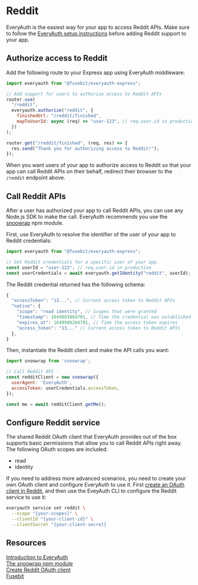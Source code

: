 # Reddit

EveryAuth is the easiest way for your app to access Reddit APIs. Make sure to follow the [EveryAuth setup instructions](../README.md) before adding Reddit support to your app.

## Authorize access to Reddit

Add the following route to your Express app using EveryAuth middleware:

```javascript
import everyauth from "@fusebit/everyauth-express";

// Add support for users to authorize access to Reddit APIs
router.use(
  "/reddit",
  everyauth.authorize("reddit", {
    finishedUrl: "/reddit/finished",
    mapToUserId: async (req) => "user-123", // req.user.id in production
  })
);

router.get("/reddit/finished", (req, res) => {
  res.send("Thank you for authorizing access to Reddit!");
});
```

When you want users of your app to authorize access to Reddit so that your app can call Reddit APIs on their behalf, redirect their browser to the `/reddit` endpoint above.

## Call Reddit APIs

After a user has authorized your app to call Reddit APIs, you can use any Node.js SDK to make the call. EveryAuth recommends you use the [snoowrap](https://www.npmjs.com/package/snoowrap) npm module.

First, use EveryAuth to resolve the identifier of the user of your app to Reddit credentials:

```javascript
import everyauth from "@fusebit/everyauth-express";

// Get Reddit credentials for a specific user of your app
const userId = "user-123"; // req.user.id in production
const userCredentials = await everyauth.getIdentity("reddit", userId);
```

The Reddit credential returned has the following schema:

```javascript
{
  "accessToken": "13...", // Current access token to Reddit APIs
  "native": {
    "scope": "read identity", // Scopes that were granted
    "timestamp": 1649893864701, // Time the credential was established
    "expires_at": 1649980264701, // Time the access token expires
    "access_token": "13..." // Current access token to Reddit APIs
  },
}
```

Then, instantiate the Reddit client and make the API calls you want:

```javascript
import snoowrap from 'snoowrap';

// Call Reddit API
const redditClient = new snoowrap({
  userAgent: 'EveryAuth',
  accessToken: userCredentials.accessToken,
});

const me = await redditClient.getMe();
```

## Configure Reddit service

The shared Reddit OAuth client that EveryAuth provides out of the box supports basic permissions that allow you to call Reddit APIs right away. The following OAuth scopes are included:
* read
* identity

If you need to address more advanced scenarios, you need to create your own OAuth client and configure EveryAuth to use it. First [create an OAuth client in Reddit](https://redditclient.readthedocs.io/en/latest/oauth/), and then use the EveyAuth CLI to configure the Reddit service to use it:

```bash
everyauth service set reddit \
  --scope "{your-scopes}" \
  --clientId "{your-client-id}" \
  --clientSecret "{your-client-secret}
```

## Resources

[Introduction to EveryAuth](../README.md)  
[The snoowrap npm module](https://www.npmjs.com/package/snoowrap)  
[Create Reddit OAuth client](https://redditclient.readthedocs.io/en/latest/oauth/)  
[Fusebit](https://fusebit.io)
